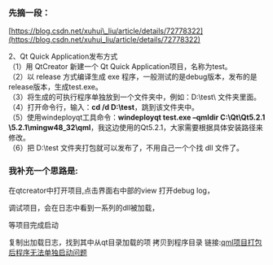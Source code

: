 ### 先摘一段：  

[https://blog.csdn.net/xuhui\_liu/article/details/72778322](https://blog.csdn.net/xuhui_liu/article/details/72778322)

2、Qt Quick Application发布方式  
（1）用 QtCreator 新建一个 Qt Quick Application项目，名称为test。  
（2）以 release 方式编译生成 exe 程序，一般测试的是debug版本，发布的是release版本，生成test.exe。  
（3）将生成的可执行程序单独放到一个文件夹中，例如：D:\\test\\ 文件夹里面。  
（4）打开命令行，输入：**cd /d D:\\test**，跳到该文件夹中。  
（5）使用windeployqt工具命令：**windeployqt test.exe –qmldir C:\\Qt\\Qt5.2.1 \\5.2.1\\mingw48\_32\\qml**，我这边使用的Qt5.2.1，大家需要根据具体安装路径来修改。  
（6）把 D:\\test 文件夹打包就可以发布了，不用自己一个个找 dll 文件了。

### 我补充一个思路是:

在qtcreator中打开项目,点击界面右中部的view 打开debug log，

调试项目，会在日志中看到一系列的dll被加载，

等项目完成启动

复制出加载日志，找到其中从qt目录加载的项 拷贝到程序目录
链接:[qml项目打包后程序无法单独启动问题](https://bbs.huaweicloud.com/blogs/c14b2be9fdf011e8bd5a7ca23e93a891)